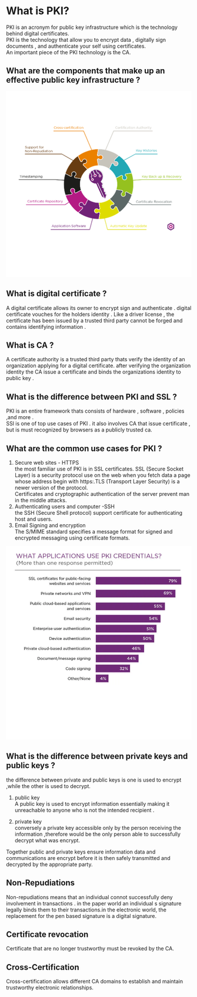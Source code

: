 # What is PKI?

PKI is an acronym for public key infrastructure which is the technology behind digital certificates.  
PKI is the technology that allow you to encrypt data , digitally sign documents , and authenticate your self using certificates.  
An important piece of the PKI technology is the CA.

## What are the components that make up an effective public key infrastructure ?

![](PKI-01.png)

## What is digital certificate ?

A digital certificate allows  its owner to encrypt sign and authenticate . digital certificate vouches for the holders identity . Like a driver license , the certificate has been issued by a trusted third party cannot be forged and contains identifying information .

## What is CA ?

A certificate authority is a trusted third party thats verify the identity of an organization applying for a digital certificate.
after verifying the organization identity the CA issue a certificate and binds the organizations identity to public key . 

## What is the difference between PKI and SSL ?

PKI is an entire framework thats consists of hardware , software , policies ,and  more .  
SSl is one of top use cases of PKI . it also involves CA that issue certificate , but is must recognized by browsers as a  publicly trusted ca.

## What are the common use cases for PKI ?

1. Secure web sites - HTTPS   
the most familiar use of PKI is in SSL certificates. SSL (Secure Socket Layer) is a security protocol use on the web when you fetch data a page whose address begin with https:.TLS (Transport Layer Security) is a newer version of the protocol.  
Certificates and cryptographic authentication of the server prevent man in the middle attacks.
2. Authenticating users and computer -SSH  
the SSH (Secure Shell protocol) support certificate for authenticating host and users.  
3. Email Signing and encryption  
The S/MIME standard specifies a message format for signed and encrypted messaging using certificate formats.

![](PKI-02.png)

## What is the difference between private keys and public keys ?

the difference between private and public keys is one is used to encrypt ,while the other is used to decrypt.  

1. public key  
A public key is used to encrypt information essentially making it unreachable to anyone who is not the intended recipient .

1. private key   
conversely a private key accessible only by the person receiving the information ,therefore would be the only person able to successfully decrypt what was encrypt.  

Together public and private keys ensure information data and communications are encrypt before it is then safely transmitted and decrypted by the appropriate party.  

## Non-Repudiations

Non-repudiations means that an individual connot successfully deny involvement in transactions . in the paper world an individual s signature legally binds them to their transactions.in the electronic world, the replacement for the pen based signature is a digital signature. 

## Certificate revocation

Certificate that are no longer trustworthy must be revoked by the CA.

## Cross-Certification

Cross-certification allows different CA domains to establish and maintain trustworthy electronic relationships.

